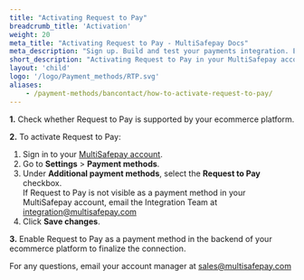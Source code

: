 ```yaml
---
title: "Activating Request to Pay"
breadcrumb_title: 'Activation'
weight: 20
meta_title: "Activating Request to Pay - MultiSafepay Docs"
meta_description: "Sign up. Build and test your payments integration. Explore our products and services. Use our API Reference, SDKs, and wrappers. Get support."
short_description: "Activating Request to Pay in your MultiSafepay account"
layout: 'child'
logo: '/logo/Payment_methods/RTP.svg'
aliases: 
    - /payment-methods/bancontact/how-to-activate-request-to-pay/
---
```


**1.** Check whether Request to Pay is supported by your ecommerce platform.

**2.** To activate Request to Pay:

1. Sign in to your [MultiSafepay account](https://merchant.multisafepay.com).
2. Go to **Settings** > **Payment methods**.
3. Under **Additional payment methods**, select the **Request to Pay** checkbox.  
    If Request to Pay is not visible as a payment method in your MultiSafepay account, email the Integration Team at <integration@multisafepay.com>
3. Click **Save changes**.  

**3.** Enable Request to Pay as a payment method in the backend of your ecommerce platform to finalize the connection.

For any questions, email your account manager at <sales@multisafepay.com>
